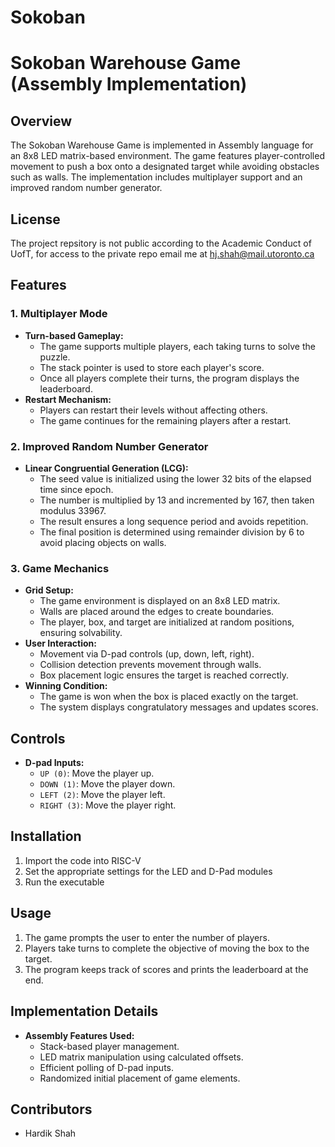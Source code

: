 # Sokoban
# Sokoban Warehouse Game (Assembly Implementation)

## Overview
The Sokoban Warehouse Game is implemented in Assembly language for an 8x8 LED matrix-based environment. The game features player-controlled movement to push a box onto a designated target while avoiding obstacles such as walls. The implementation includes multiplayer support and an improved random number generator.

## License
The project repsitory is not public according to the Academic Conduct of UofT, for access to the private repo email me at hj.shah@mail.utoronto.ca

## Features

### 1. Multiplayer Mode
- **Turn-based Gameplay:**
  - The game supports multiple players, each taking turns to solve the puzzle.
  - The stack pointer is used to store each player's score.
  - Once all players complete their turns, the program displays the leaderboard.
- **Restart Mechanism:**
  - Players can restart their levels without affecting others.
  - The game continues for the remaining players after a restart.

### 2. Improved Random Number Generator
- **Linear Congruential Generation (LCG):**
  - The seed value is initialized using the lower 32 bits of the elapsed time since epoch.
  - The number is multiplied by 13 and incremented by 167, then taken modulus 33967.
  - The result ensures a long sequence period and avoids repetition.
  - The final position is determined using remainder division by 6 to avoid placing objects on walls.

### 3. Game Mechanics
- **Grid Setup:**
  - The game environment is displayed on an 8x8 LED matrix.
  - Walls are placed around the edges to create boundaries.
  - The player, box, and target are initialized at random positions, ensuring solvability.
- **User Interaction:**
  - Movement via D-pad controls (up, down, left, right).
  - Collision detection prevents movement through walls.
  - Box placement logic ensures the target is reached correctly.
- **Winning Condition:**
  - The game is won when the box is placed exactly on the target.
  - The system displays congratulatory messages and updates scores.

## Controls
- **D-pad Inputs:**
  - `UP (0)`: Move the player up.
  - `DOWN (1)`: Move the player down.
  - `LEFT (2)`: Move the player left.
  - `RIGHT (3)`: Move the player right.

## Installation
1. Import the code into RISC-V 
2. Set the appropriate settings for the LED and D-Pad modules
3. Run the executable

## Usage
1. The game prompts the user to enter the number of players.
2. Players take turns to complete the objective of moving the box to the target.
3. The program keeps track of scores and prints the leaderboard at the end.

## Implementation Details
- **Assembly Features Used:**
  - Stack-based player management.
  - LED matrix manipulation using calculated offsets.
  - Efficient polling of D-pad inputs.
  - Randomized initial placement of game elements.


## Contributors
- Hardik Shah

